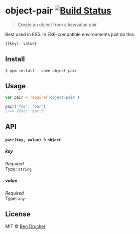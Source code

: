 # object-pair [![Build Status](https://travis-ci.org/bendrucker/object-pair.svg?branch=master)](https://travis-ci.org/bendrucker/object-pair)

> Create an object from a key/value pair

Best used in ES5. In ES6-compatible environments just do this:

```js
{[key]: value}
```

## Install

```
$ npm install --save object-pair
```


## Usage

```js
var pair = require('object-pair')

pair('foo', 'bar')
//=> {foo: 'bar'}
```

## API

#### `pair(key, value)` -> `object`

##### key

*Required*  
Type: `string`

##### value

*Required*  
Type: `any`


## License

MIT © [Ben Drucker](http://bendrucker.me)
